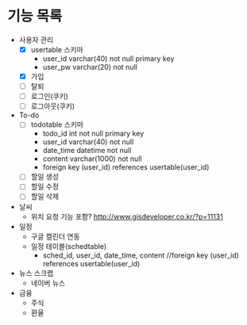 # 기능 목록
- 사용자 관리
  - [x] usertable 스키마
    - user_id varchar(40) not null primary key
    - user_pw varchar(20) not null
  - [x] 가입
  - [ ] 탈퇴
  - [ ] 로그인(쿠키)
  - [ ] 로그아웃(쿠키)
- To-do
  - [ ] todotable 스키마
    - todo_id int not null primary key
    - user_id varchar(40) not null
    - date_time datetime not null
    - content varchar(1000) not null
    - foreign key (user_id) references usertable(user_id)
  - [ ] 할일 생성
  - [ ] 할일 수정
  - [ ] 할일 삭제
- 날씨
  - 위치 요청 기능 포함? http://www.gisdeveloper.co.kr/?p=11131
- 일정
  - 구글 캘린더 연동
  - 일정 테이블(schedtable)
    - sched_id, user_id, date_time, content //foreign key (user_id) references usertable(user_id)
- 뉴스 스크랩
  - 네이버 뉴스
- 금융
  - 주식
  - 환율
